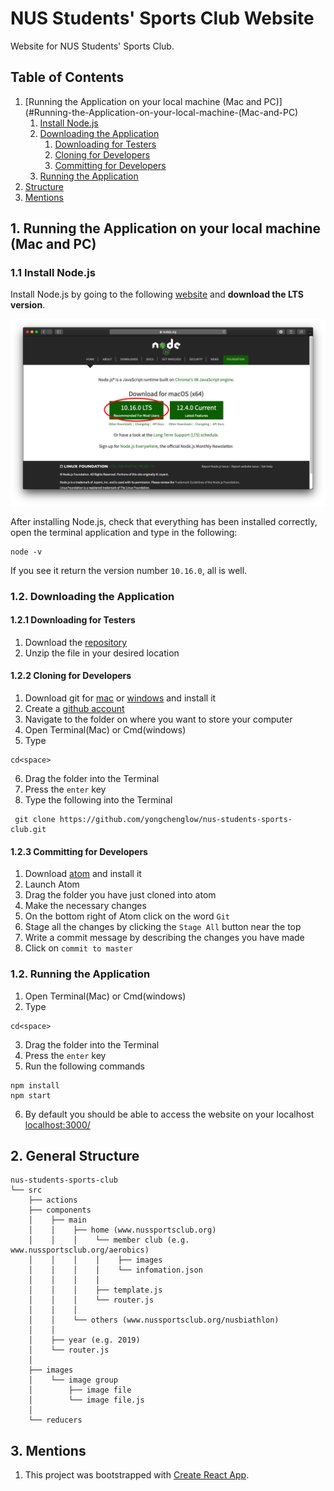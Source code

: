 # NUS Students' Sports Club Website
Website for NUS Students' Sports Club.



## Table of Contents
1. [Running the Application on your local machine (Mac and PC)](#Running-the-Application-on-your-local-machine-(Mac-and-PC)
    1. [Install Node.js](#Install-Node.js)
    2. [Downloading the Application](#Downloading-the-Application)
        1. [Downloading for Testers](#Downloading-for-Testers)
        2. [Cloning for Developers](#Cloning-for-Developers)
        3. [Committing for Developers](#Committing-for-Developers)
    3. [Running the Application](#Running-the-Application)
2. [Structure](#Structure)
3. [Mentions](#Mentions)

## 1. Running the Application on your local machine (Mac and PC)
### 1.1 Install Node.js
Install Node.js by going to the following [website](https://nodejs.org/en/ "Node.js Homepage") and __download the LTS version__.

![image of Node JS Homepage](./public/images/NodeHomepage.png "NodeHomepage")

After installing Node.js, check that everything has been installed correctly, open the terminal application and type in the following:

```
node -v
```

If you see it return the version number `10.16.0`, all is well.

### 1.2. Downloading the Application
#### 1.2.1 Downloading for Testers
1. Download the [repository](https://github.com/yongchenglow/nus-students-sports-club/archive/master.zip)
2. Unzip the file in your desired location

#### 1.2.2 Cloning for Developers
1. Download git for [mac](https://git-scm.com/download/mac) or [windows](https://git-scm.com/download/win) and install it
2. Create a [github account](https://github.com/join)
3. Navigate to the folder on where you want to store your computer
4. Open Terminal(Mac) or Cmd(windows)
5. Type
```
cd<space>
```
6. Drag the folder into the Terminal
7. Press the `enter` key
8. Type the following into the Terminal
```
 git clone https://github.com/yongchenglow/nus-students-sports-club.git
```

#### 1.2.3 Committing for Developers
1. Download [atom](https://atom.io) and install it
2. Launch Atom
3. Drag the folder you have just cloned into atom
4. Make the necessary changes
5. On the bottom right of Atom click on the word `Git`
6. Stage all the changes by clicking the `Stage All` button near the top
7. Write a commit message by describing the changes you have made
8. Click on `commit to master`


### 1.2. Running the Application
1. Open Terminal(Mac) or Cmd(windows)
2. Type
```
cd<space>
```
3. Drag the folder into the Terminal
4. Press the `enter` key
5. Run the following commands
```
npm install
npm start
```
6. By default you should be able to access the website on your localhost [localhost:3000/](localhost:3000/)

## 2. General Structure
```
nus-students-sports-club
└── src
    ├── actions
    ├── components
    │    ├── main
    │    │    ├── home (www.nussportsclub.org)
    │    │    │    └── member club (e.g. www.nussportsclub.org/aerobics)
    │    │    │    │    ├── images
    │    │    │    │    └── infomation.json
    │    │    │    │
    │    │    │    ├── template.js    
    │    │    │    └── router.js
    │    │    │
    │    │    └── others (www.nussportsclub.org/nusbiathlon)
    │    │
    │    ├── year (e.g. 2019)
    │    └── router.js
    │
    ├── images
    │    └── image group
    │        ├── image file
    │        └── image file.js
    │
    └── reducers
```

## 3. Mentions
1. This project was bootstrapped with [Create React App](https://github.com/facebook/create-react-app).
